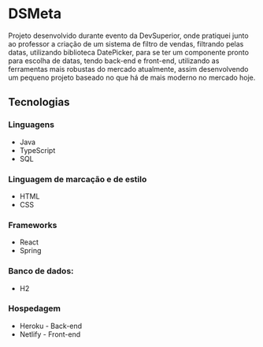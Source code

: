 # DSMeta

Projeto desenvolvido durante evento da DevSuperior, onde pratiquei junto ao professor a criação de um sistema de filtro de vendas, filtrando pelas datas, utilizando biblioteca DatePicker, para se ter um componente pronto para escolha de datas, tendo back-end e front-end, utilizando as ferramentas mais robustas do mercado atualmente, assim desenvolvendo um pequeno projeto baseado no que há de mais moderno no mercado hoje.

## Tecnologias

### Linguagens

- Java
- TypeScript
- SQL

### Linguagem de marcação e de estilo

- HTML
- CSS

### Frameworks

- React
- Spring

### Banco de dados:

- H2

### Hospedagem

- Heroku - Back-end
- Netlify - Front-end
